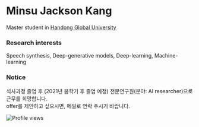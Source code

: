 # Minsu Jackson Kang
Master student in [Handong Global University](http://www.handong.edu/eng/)

### Research interests
Speech synthesis, Deep-generative models, Deep-learning, Machine-learning

### Notice
석사과정 졸업 후 (2021년 봄학기 후 졸업 예정) 전문연구원(분야: AI researcher)으로 근무를 희망합니다.  
offer를 제안하고 싶으시면, 메일로 연락 주시기 바랍니다.


![Profile views](https://gpvc.arturio.dev/Jackson-Kang)
